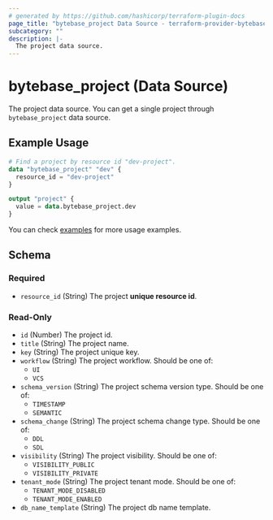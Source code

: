 ```yaml
---
# generated by https://github.com/hashicorp/terraform-plugin-docs
page_title: "bytebase_project Data Source - terraform-provider-bytebase"
subcategory: ""
description: |-
  The project data source.
---
```


# bytebase_project (Data Source)

The project data source. You can get a single project through `bytebase_project` data source.

## Example Usage

```terraform
# Find a project by resource id "dev-project".
data "bytebase_project" "dev" {
  resource_id = "dev-project"
}

output "project" {
  value = data.bytebase_project.dev
}
```

You can check [examples](https://github.com/bytebase/terraform-provider-bytebase/blob/main/examples/projects) for more usage examples.

<!-- schema generated by tfplugindocs -->

## Schema

### Required

- `resource_id` (String) The project **unique resource id**.

### Read-Only

- `id` (Number) The project id.
- `title` (String) The project name.
- `key` (String) The project unique key.
- `workflow` (String) The project workflow. Should be one of:
  - `UI`
  - `VCS`
- `schema_version` (String) The project schema version type. Should be one of:
  - `TIMESTAMP`
  - `SEMANTIC`
- `schema_change` (String) The project schema change type. Should be one of:
  - `DDL`
  - `SDL`
- `visibility` (String) The project visibility. Should be one of:
  - `VISIBILITY_PUBLIC`
  - `VISIBILITY_PRIVATE`
- `tenant_mode` (String) The project tenant mode. Should be one of:
  - `TENANT_MODE_DISABLED`
  - `TENANT_MODE_ENABLED`
- `db_name_template` (String) The project db name template.

